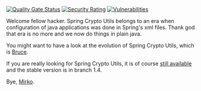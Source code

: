 [![Quality Gate Status](https://sonarcloud.io/api/project_badges/measure?project=mcaserta_spring-crypto-utils&metric=alert_status)](https://sonarcloud.io/dashboard?id=mcaserta_spring-crypto-utils)
[![Security Rating](https://sonarcloud.io/api/project_badges/measure?project=mcaserta_spring-crypto-utils&metric=security_rating)](https://sonarcloud.io/dashboard?id=mcaserta_spring-crypto-utils)
[![Vulnerabilities](https://sonarcloud.io/api/project_badges/measure?project=mcaserta_spring-crypto-utils&metric=vulnerabilities)](https://sonarcloud.io/dashboard?id=mcaserta_spring-crypto-utils)

Welcome fellow hacker. Spring Crypto Utils belongs to an era
when configuration of java applications was done in Spring's
xml files. Thank god that era is no more and we now do things
in plain java.

You might want to have a look at the evolution of Spring 
Crypto Utils, which is [Bruce](https://github.com/mcaserta/bruce).
  
If you are really looking for Spring Crypto Utils, it is of course 
[still available](https://mirkocaserta.com/spring-crypto-utils) 
and the stable version is in branch 1.4.

Bye, [Mirko](https://mirkocaserta.com).
